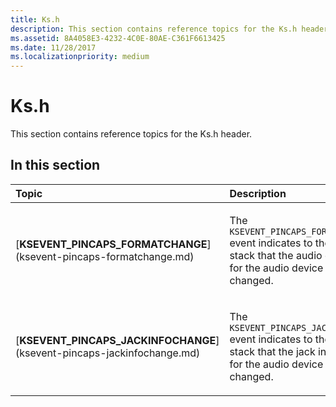 ```yaml
---
title: Ks.h
description: This section contains reference topics for the Ks.h header.
ms.assetid: 8A4058E3-4232-4C0E-80AE-C361F6613425
ms.date: 11/28/2017
ms.localizationpriority: medium
---
```


# Ks.h


This section contains reference topics for the Ks.h header.

## <span id="in_this_section"></span>In this section


<table>
<colgroup>
<col width="50%" />
<col width="50%" />
</colgroup>
<thead>
<tr class="header">
<th align="left">Topic</th>
<th align="left">Description</th>
</tr>
</thead>
<tbody>
<tr class="odd">
<td align="left"><p>[<strong>KSEVENT_PINCAPS_FORMATCHANGE</strong>](ksevent-pincaps-formatchange.md)</p></td>
<td align="left"><p>The <code>KSEVENT_PINCAPS_FORMATCHANGE</code> event indicates to the audio stack that the audio data format for the audio device has changed.</p></td>
</tr>
<tr class="even">
<td align="left"><p>[<strong>KSEVENT_PINCAPS_JACKINFOCHANGE</strong>](ksevent-pincaps-jackinfochange.md)</p></td>
<td align="left"><p>The <code>KSEVENT_PINCAPS_JACKINFOCHANGE</code> event indicates to the audio stack that the jack information for the audio device has changed.</p></td>
</tr>
</tbody>
</table>

 

 

 





